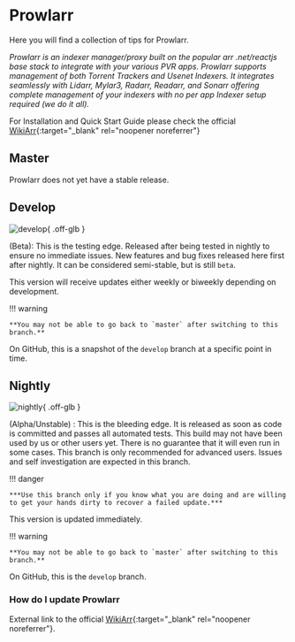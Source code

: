 # Prowlarr

Here you will find a collection of tips for Prowlarr.

*Prowlarr is an indexer manager/proxy built on the popular arr .net/reactjs base stack to integrate with your various PVR apps. Prowlarr supports management of both Torrent Trackers and Usenet Indexers. It integrates seamlessly with Lidarr, Mylar3, Radarr, Readarr, and Sonarr offering complete management of your indexers with no per app Indexer setup required (we do it all).*

For Installation and Quick Start Guide please check the official [WikiArr](https://wiki.servarr.com/en/prowlarr){:target="_blank" rel="noopener noreferrer"}

## Master

Prowlarr does not yet have a stable release.

## Develop

![develop](https://img.shields.io/badge/dynamic/json?query=%24.version&url=https://raw.githubusercontent.com/hotio/prowlarr/testing/VERSION.json&label=Current%20Develop/Beta%20Version&style=for-the-badge&color=4051B5){ .off-glb }

(Beta): This is the testing edge. Released after being tested in nightly to ensure no immediate issues. New features and bug fixes released here first after nightly. It can be considered semi-stable, but is still `beta`.

This version will receive updates either weekly or biweekly depending on development.

!!! warning

    **You may not be able to go back to `master` after switching to this branch.**

On GitHub, this is a snapshot of the `develop` branch at a specific point in time.

## Nightly

![nightly](https://img.shields.io/badge/dynamic/json?query=%24.version&url=https://raw.githubusercontent.com/hotio/prowlarr/nightly/VERSION.json&label=Current%20Nightly/Unstable%20Version&style=for-the-badge&color=4051B5){ .off-glb }

(Alpha/Unstable) : This is the bleeding edge. It is released as soon as code is committed and passes all automated tests. This build may not have been used by us or other users yet. There is no guarantee that it will even run in some cases. This branch is only recommended for advanced users. Issues and self investigation are expected in this branch.

!!! danger

    ***Use this branch only if you know what you are doing and are willing to get your hands dirty to recover a failed update.***

This version is updated immediately.

!!! warning

    **You may not be able to go back to `master` after switching to this branch.**

On GitHub, this is the `develop` branch.

### How do I update Prowlarr

External link to the official [WikiArr](https://wiki.servarr.com/en/prowlarr/faq#how-do-i-update-prowlarr){:target="_blank" rel="noopener noreferrer"}.
